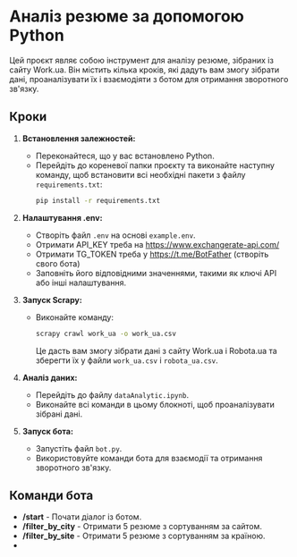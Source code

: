 # Аналіз резюме за допомогою Python

Цей проєкт являє собою інструмент для аналізу резюме, зібраних із сайту Work.ua. Він містить кілька кроків, які дадуть вам змогу зібрати дані, проаналізувати їх і взаємодіяти з ботом для отримання зворотного зв'язку.

## Кроки

1. **Встановлення залежностей:**
   - Переконайтеся, що у вас встановлено Python.
   - Перейдіть до кореневої папки проєкту та виконайте наступну команду, щоб встановити всі необхідні пакети з файлу `requirements.txt`:
     ```bash
     pip install -r requirements.txt
     ```

2. **Налаштування .env:**
   - Створіть файл `.env` на основі `example.env`.
   - Отримати API_KEY треба на https://www.exchangerate-api.com/
   - Отримати TG_TOKEN треба у https://t.me/BotFather (створіть свого бота)
   - Заповніть його відповідними значеннями, такими як ключі API або інші налаштування.

3. **Запуск Scrapy:**
   - Виконайте команду:
     ```bash
     scrapy crawl work_ua -o work_ua.csv
     ```
     Це дасть вам змогу зібрати дані з сайту Work.ua і Robota.ua та зберегти їх у файли `work_ua.csv` і `robota_ua.csv`.

4. **Аналіз даних:**
   - Перейдіть до файлу `dataAnalytic.ipynb`.
   - Виконайте всі команди в цьому блокноті, щоб проаналізувати зібрані дані.

5. **Запуск бота:**
   - Запустіть файл `bot.py`.
   - Використовуйте команди бота для взаємодії та отримання зворотного зв'язку.

## Команди бота

- **/start** - Почати діалог із ботом.
- **/filter_by_city** - Отримати 5 резюме з сортуванням за сайтом.
- **/filter_by_site** - Отримати 5 резюме з сортуванням за країною.
- 